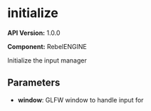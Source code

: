 # initialize

**API Version:** 1.0.0

**Component:** RebelENGINE

Initialize the input manager

## Parameters

- **window**: GLFW window to handle input for

